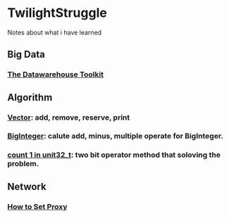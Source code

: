 # TwilightStruggle
Notes about what i have learned

## Big Data 
### [The Datawarehouse Toolkit](BigData/The%20Datawarehouse%20Toolkit.md)

## Algorithm
### [Vector](Algorithm/dataStructure/Vector.h): add, remove, reserve, print
### [BigInteger](Algorithm/dataStructure/BigIntegerOperator.cpp): calute add, minus, multiple operate for BigInteger. 
### [count 1 in unit32_t](Algorithm/leetcode/Number1CounterInInteger.cpp): two bit operator method that soloving the problem.


## Network
### [How to Set Proxy](Network/How%20to%20Set%20Proxy.md)
